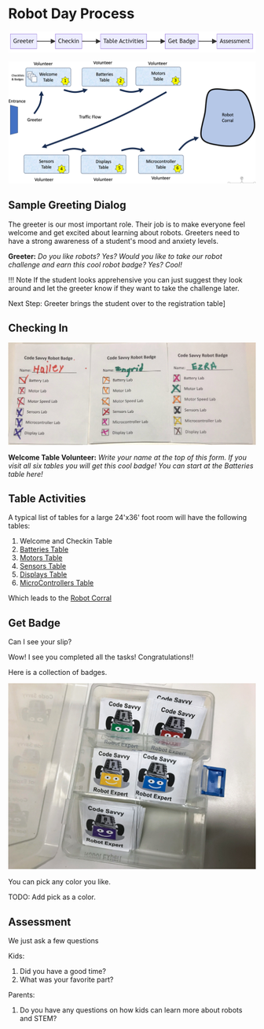 # Robot Day Process

<!--
Copy and paste this code into Mermaid Live Editor at http://mermaid.live

ChatGPT prompt:

Create a process flow diagram in mermaid format that describes the following steps:

1. Greeter
2. Checkin
3. Table Activities
4. Get Badge
5. Assessment

Note that I had to remove the -- in the arrows because that conflicted with the end HTML comment

graph LR
    A[Greeter] -> B[Checkin]
    B -> C[Table Activities]
    C -> D[Get Badge]
    D -> E[Assessment]
-->

![Process Steps](./img/process-steps.png)

![Process Steps](./img/floor-layout-6.png)

## Sample Greeting Dialog

The greeter is our most important role.  Their job is to make
everyone feel welcome and get excited about learning about robots.
Greeters need to have a strong awareness of a student's mood and
anxiety levels.

**Greeter:** *Do you like robots? Yes? Would you like to take our robot challenge and earn this cool robot badge? Yes? Cool!*

!!! Note
    If the student looks apprehensive you can just suggest they look around
    and let the greeter know if they want to take the challenge later.

Next Step: Greeter brings the student over to the registration table]

## Checking In

![](./img/student-checklists.jpg)

**Welcome Table Volunteer:** *Write your name at the top of this form.  If you visit all
six tables you will get this cool badge!  You can start
at the Batteries table here!*

## Table Activities

A typical list of tables for a large 24'x36' foot room will have the following tables:

1. Welcome and Checkin Table
2. [Batteries Table](./activities/batteries.md)
3. [Motors Table](./activities/motors.md)
4. [Sensors Table](./activities/sensors.md)
5. [Displays Table](./activities/displays.md)
5. [MicroControllers Table](./activities/microcontrollers.md)

Which leads to the [Robot Corral](./glossary.md#robot-corral)


## Get Badge

Can I see your slip?

Wow!  I see you completed all the tasks!  Congratulations!!

Here is a collection of badges.  

![](./img/badge-box.jpg)

You can pick any color you like.

TODO: Add pick as a color.

## Assessment

We just ask a few questions

Kids:

1. Did you have a good time?
2. What was your favorite part?

Parents:

1. Do you have any questions on how kids can learn more about robots
and STEM?

